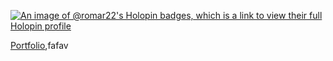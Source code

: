 [![An image of @romar22's Holopin badges, which is a link to view their full Holopin profile](https://holopin.me/romar22)](https://holopin.io/@romar22)

[Portfolio](https://romardesabille.vercel.app),fafav
